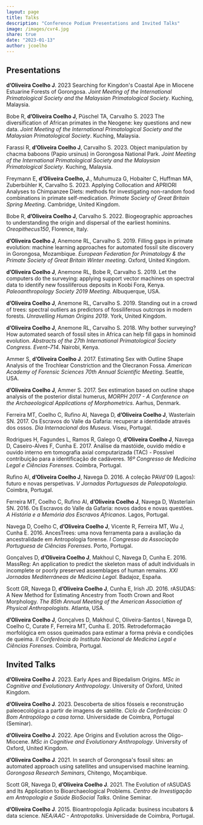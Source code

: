 ```yaml
---
layout: page
title: Talks
description: "Conference Podium Presentations and Invited Talks"
image: /images/cvr4.jpg
share: true
date: "2023-01-13"
author: jcoelho
---
```


## Presentations

**d’Oliveira Coelho J**. 2023 Searching for Kingdon's Coastal Ape in Miocene Estuarine Forests of Gorongosa. *Joint Meeting of the International Primatological Society and the Malaysian Primatological Society*. Kuching, Malaysia.

Bobe R, **d’Oliveira Coelho J**, Püschel TA, Carvalho S. 2023 The diversification of African primates in the Neogene: key questions and new data. *Joint Meeting of the International Primatological Society and the Malaysian Primatological Society*. Kuching, Malaysia.

Farassi R, **d’Oliveira Coelho J**, Carvalho S. 2023. Object manipulation by chacma baboons (Papio ursinus) in Gorongosa National Park. *Joint Meeting of the International Primatological Society and the Malaysian Primatological Society*. Kuching, Malaysia.

Freymann E, **d’Oliveira Coelho, J.**, Muhumuza G, Hobaiter C, Huffman MA, Zuberbühler K, Carvalho S. 2023. Applying Collocation and APRIORI Analyses to Chimpanzee Diets: methods for investigating non-random food combinations in primate self-medication. *Primate Society of Great Britain Spring Meeting*. Cambridge, United Kingdom.

Bobe R, **d’Oliveira Coelho J**, Carvalho S. 2022. Biogeographic approaches to understanding the origin and dispersal of the earliest hominins. *Oreopithecus150*, Florence, Italy.

**d’Oliveira Coelho J**, Anemone RL, Carvalho S. 2019. Filling gaps in primate evolution: machine learning approaches for automated fossil site discovery in Gorongosa, Mozambique. *European Federation for Primatology & the Primate Society of Great Britain Winter meeting*. Oxford, United Kingdom.

**d’Oliveira Coelho J**, Anemone RL, Bobe R, Carvalho S. 2019. Let the computers do the surveying: applying support vector machines on spectral data to identify new fossiliferous deposits in Koobi Fora, Kenya. *Paleoanthropology Society 2019 Meeting*. Albuquerque, USA.

**d’Oliveira Coelho J**, Anemone RL, Carvalho S. 2019. Standing out in a crowd of trees: spectral outliers as predictors of fossiliferous outcrops in modern forests. *Unravelling Human Origins 2019*. York, United Kingdom.

**d’Oliveira Coelho J**, Anemone RL, Carvalho S. 2018. Why bother surveying? How automated search of fossil sites in Africa can help fill gaps in hominoid evolution. *Abstracts of the 27th International Primatological Society Congress. Event–714*. Nairobi, Kenya.

Ammer S, **d’Oliveira Coelho J**. 2017. Estimating Sex with Outline Shape Analysis of the Trochlear Constriction and the Olecranon Fossa. *American Academy of Forensic Sciences 70th Annual Scientific Meeting*. Seattle, USA.

**d’Oliveira Coelho J**, Ammer S. 2017. Sex estimation based on outline shape analysis of the posterior distal humerus, *MORPH 2017 - A Conference on the Archaeological Applications of Morphometrics*. Aarhus, Denmark.

Ferreira MT, Coelho C, Rufino AI, Navega D, **d’Oliveira Coelho J**, Wasterlain SN. 2017. Os Escravos do Valle da Gafaria: recuperar a identidade através dos ossos. *Dia Internacional dos Museus*. Viseu, Portugal.

Rodrigues H, Fagundes L, Ramos R, Galego O, **d’Oliveira Coelho J**, Navega D, Caseiro-Alves F, Cunha E. 2017. Análise da mastóide, ouvido médio e ouvido interno em tomografia axial computarizada (TAC) - Possível contribuição para a identificação de cadáveres. *16º Congresso de Medicina Legal e Ciências Forenses*. Coimbra, Portugal.

Rufino AI, **d’Oliveira Coelho J**, Navega D. 2016. A coleção PAVd'09 (Lagos): futuro e novas perspetivas. *V Jornadas Portuguesas de Paleopatologia*. Coimbra, Portugal.

Ferreira MT, Coelho C, Rufino AI, **d’Oliveira Coelho J**, Navega D, Wasterlain SN. 2016. Os Escravos do Valle da Gafaria: novos dados e novas questões. *A História e a Memória dos Escravos Africanos*. Lagos, Portugal.

Navega D, Coelho C, **d’Oliveira Coelho J**, Vicente R, Ferreira MT, Wu J, Cunha E. 2016. AncesTrees: uma nova ferramenta para a avaliação da ancestralidade em Antropologia forense. *I Congresso da Associação Portuguesa de Ciências Forenses*. Porto, Portugal.

Gonçalves D, **d’Oliveira Coelho J**, Makhoul C, Navega D, Cunha E. 2016. MassReg: An application to predict the skeleton mass of adult individuals in incomplete or poorly preserved assemblages of human remains. *XXI Jornadas Mediterráneas de Medicina Legal*. Badajoz, España.

Scott GR, Navega D, **d’Oliveira Coelho J**, Cunha E, Irish JD. 2016. rASUDAS: A New Method for Estimating Ancestry from Tooth Crown and Root Morphology. *The 85th Annual Meeting of the American Association of Physical Anthropologists*. Atlanta, USA.

**d’Oliveira Coelho J**, Gonçalves D, Makhoul C, Oliveira-Santos I, Navega D, Coelho C, Curate F, Ferreira MT, Cunha E. 2015. Retrodeformação morfológica em ossos queimados para estimar a forma prévia e condições de queima. *II Conferência do Instituto Nacional de Medicina Legal e Ciências Forenses*. Coimbra, Portugal.


## Invited Talks

**d’Oliveira Coelho J**. 2023. Early Apes and Bipedalism Origins. *MSc in Cognitive and Evolutionary Anthropology*. University of Oxford, United Kingdom.

**d’Oliveira Coelho J**. 2023. Descoberta de sítios fósseis e reconstrução paleoecológica a partir de imagens de satélite. *Ciclo de Conferências: O Bom Antropólogo a casa torna*. Universidade de Coimbra, Portugal (Seminar).

**d’Oliveira Coelho J**. 2022. Ape Origins and Evolution across the Oligo-Miocene. *MSc in Cognitive and Evolutionary Anthropology*. University of Oxford, United Kingdom.

**d’Oliveira Coelho J**. 2021. In search of Gorongosa's fossil sites: an automated approach using satellites and unsupervised machine learning. *Gorongosa Research Seminars*, Chitengo, Moçambique.

Scott GR, Navega D, **d’Oliveira Coelho J**. 2021. The Evolution of rASUDAS and Its Application to Bioarchaeological Problems. *Centro de Investigação em Antropologia e Saúde BioSocial Talks*. Online Seminar.

**d’Oliveira Coelho J**. 2015. Bioantropologia Aplicada: business incubators & data science.  *NEA/AAC - Antropotalks*. Universidade de Coimbra, Portugal.
